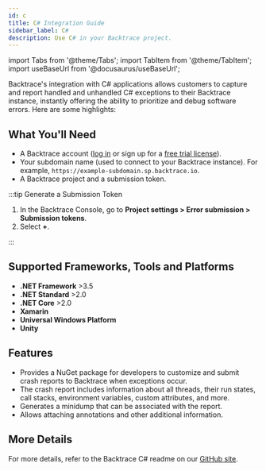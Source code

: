 ```yaml
---
id: c
title: C# Integration Guide
sidebar_label: C#
description: Use C# in your Backtrace project.
---
```


import Tabs from '@theme/Tabs';
import TabItem from '@theme/TabItem';
import useBaseUrl from '@docusaurus/useBaseUrl';

Backtrace's integration with C# applications allows customers to capture and report handled and unhandled C# exceptions to their Backtrace instance, instantly offering the ability to prioritize and debug software errors. Here are some highlights:

## What You'll Need

- A Backtrace account ([log in](https://backtrace.io/login) or sign up for a [free trial license](https://backtrace.io/sign-up)).
- Your subdomain name (used to connect to your Backtrace instance). For example, `https://example-subdomain.sp.backtrace.io`.
- A Backtrace project and a submission token.

:::tip Generate a Submission Token

1. In the Backtrace Console, go to **Project settings > Error submission > Submission tokens**.
1. Select **+**.

:::

## Supported Frameworks, Tools and Platforms

- **.NET Framework** >3.5
- **.NET Standard** >2.0
- **.NET Core** >2.0
- **Xamarin**
- **Universal Windows Platform**
- **Unity**

## Features

- Provides a NuGet package for developers to customize and submit crash reports to Backtrace when exceptions occur.
- The crash report includes information about all threads, their run states, call stacks, environment variables, custom attributes, and more.
- Generates a minidump that can be associated with the report.
- Allows attaching annotations and other additional information.

## More Details

For more details, refer to the Backtrace C# readme on our [GitHub site](https://github.com/backtrace-labs/backtrace-csharp/blob/master/README.md).
